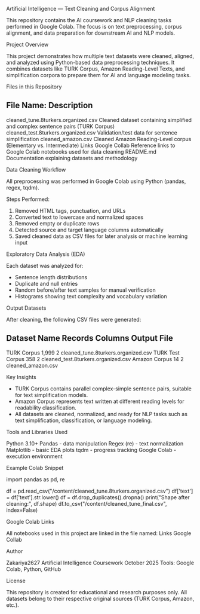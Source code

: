 Artificial Intelligence — Text Cleaning and Corpus Alignment

This repository contains the AI coursework and NLP cleaning tasks performed in Google Colab.
The focus is on text preprocessing, corpus alignment, and data preparation for downstream AI and NLP models.


Project Overview

This project demonstrates how multiple text datasets were cleaned, aligned, and analyzed using Python-based data preprocessing techniques.
It combines datasets like TURK Corpus, Amazon Reading-Level Texts, and simplification corpora to prepare them for AI and language modeling tasks.


Files in this Repository

File Name:                    Description
--------------------------------------------------------------------
cleaned_tune.8turkers.organized.csv   Cleaned dataset containing simplified and complex sentence pairs (TURK Corpus)
cleaned_test.8turkers.organized.csv   Validation/test data for sentence simplification
cleaned_amazon.csv                    Cleaned Amazon Reading-Level corpus (Elementary vs. Intermediate)
Links Google Collab                   Reference links to Google Colab notebooks used for data cleaning
README.md                             Documentation explaining datasets and methodology


Data Cleaning Workflow

All preprocessing was performed in Google Colab using Python (pandas, regex, tqdm).

Steps Performed:
1. Removed HTML tags, punctuation, and URLs
2. Converted text to lowercase and normalized spaces
3. Removed empty or duplicate rows
4. Detected source and target language columns automatically
5. Saved cleaned data as CSV files for later analysis or machine learning input


Exploratory Data Analysis (EDA)

Each dataset was analyzed for:
- Sentence length distributions
- Duplicate and null entries
- Random before/after text samples for manual verification
- Histograms showing text complexity and vocabulary variation


Output Datasets

After cleaning, the following CSV files were generated:

Dataset Name         Records   Columns   Output File
-------------------------------------------------------------------
TURK Corpus          1,999     2         cleaned_tune.8turkers.organized.csv
TURK Test Corpus       358     2         cleaned_test.8turkers.organized.csv
Amazon Corpus           14     2         cleaned_amazon.csv


Key Insights

- TURK Corpus contains parallel complex-simple sentence pairs, suitable for text simplification models.
- Amazon Corpus represents text written at different reading levels for readability classification.
- All datasets are cleaned, normalized, and ready for NLP tasks such as text simplification, classification, or language modeling.


Tools and Libraries Used

Python 3.10+
Pandas - data manipulation
Regex (re) - text normalization
Matplotlib - basic EDA plots
tqdm - progress tracking
Google Colab - execution environment


Example Colab Snippet

import pandas as pd, re

df = pd.read_csv("/content/cleaned_tune.8turkers.organized.csv")
df['text'] = df['text'].str.lower()
df = df.drop_duplicates().dropna()
print("Shape after cleaning:", df.shape)
df.to_csv("/content/cleaned_tune_final.csv", index=False)


Google Colab Links

All notebooks used in this project are linked in the file named: Links Google Collab


Author

Zakariya2627
Artificial Intelligence Coursework
October 2025
Tools: Google Colab, Python, GitHub


License

This repository is created for educational and research purposes only.
All datasets belong to their respective original sources (TURK Corpus, Amazon, etc.).
